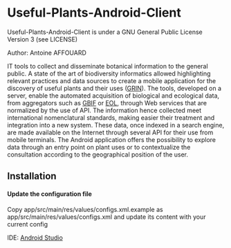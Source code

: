 # Useful-Plants-Android-Client

Useful-Plants-Android-Client is under a GNU General Public License Version 3 (see LICENSE)

Author: Antoine AFFOUARD


IT tools to collect and disseminate botanical information to the general public. A state of the art of biodiversity informatics allowed highlighting relevant practices and data sources to create a mobile application for the discovery of useful plants and their uses ([GRIN](http://www.ars-grin.gov/)). The tools, developed on a server, enable the automated acquisition of biological and ecological data, from aggregators such as [GBIF](http://www.gbif.org/) or [EOL](http://eol.org/), through Web services that are normalized by the use of API. The information hence collected meet international nomenclatural standards, making easier their treatment and integration into a new system. These data, once indexed in a search engine, are made available on the Internet through several API for their use from mobile terminals. The Android application offers the possibility to explore data through an entry point on plant uses or to contextualize the consultation according to the geographical position of the user.

## Installation

#### Update the configuration file
Copy app/src/main/res/values/configs.xml.example as app/src/main/res/values/configs.xml and update its content with your current config

IDE: [Android Studio](https://developer.android.com/sdk/index.html)
